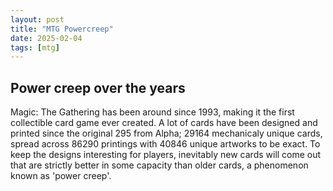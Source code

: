 ```yaml
---
layout: post
title: "MTG Powercreep"
date: 2025-02-04
tags: [mtg]
---
```


## Power creep over the years

Magic: The Gathering has been around since 1993, making it the first collectible card game ever created.
A lot of cards have been designed and printed since the original 295 from Alpha; 29164 mechanicaly unique cards, spread across 86290 printings with 40846 unique artworks to be exact. To keep the designs interesting for players, inevitably new cards will come out that are strictly better in some capacity than older cards, a phenomenon known as 'power creep'.
